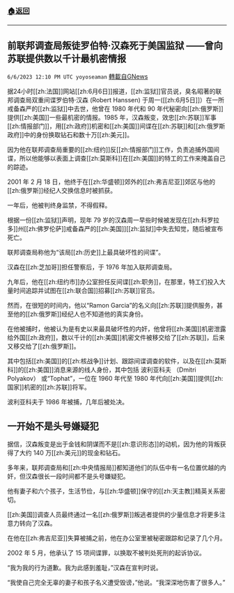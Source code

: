 ###  [:house:返回](README.md)
---


## 前联邦调查局叛徒罗伯特·汉森死于美国监狱                                       ——曾向苏联提供数以千计最机密情报
`6/6/2023 12:10 PM UTC yoyoseaman` [轉載自GNews](https://gnews.org/articles/1362056)

据24小时[[zh:法国]]网站[[zh:6月6日]]报道，[[zh:监狱]]官员说，臭名昭著的联邦调查局双重间谍罗伯特·汉森 (Robert Hanssen) 于周一([[zh:6月5日]]）在一所戒备森严的[[zh:监狱]]中去世，他曾在 1980 年代和 90 年代秘密向[[zh:俄罗斯]]提供[[zh:美国]]一些最机密的情报。1985 年，汉森叛变，效忠[[zh:苏联]]军事[[zh:情报部门]]，用[[zh:政府]]机密和[[zh:美国]]间谍在[[zh:苏联]]和[[zh:俄罗斯政府]]中的身份换取钻石和数十万[[zh:美元]]。 

因为他在联邦调查局重要的[[zh:纽约]]反[[zh:情报部门]]工作，负责追捕外国间谍，所以他能够以表面上调查[[zh:莫斯科]]在[[zh:美国]]的特工的工作来掩盖自己的踪迹。 

2001 年 2 月 18 日，他终于在[[zh:华盛顿]]郊外的[[zh:弗吉尼亚]]郊区与他的[[zh:俄罗斯]]经纪人交换信息时被抓获。 

一年后，他被判终身监禁，不得假释。 

根据一份[[zh:监狱]]声明，现年 79 岁的汉森周一早些时候被发现在[[zh:科罗拉多]]州[[zh:佛罗伦萨]]戒备森严的[[zh:美国]][[zh:监狱]]中失去知觉，随后被宣布死亡。 

联邦调查局称他为“该局[[zh:历史]]上最具破坏性的间谍”。 

汉森在[[zh:芝加哥]]担任警察后，于 1976 年加入联邦调查局。 

九年后，他在[[zh:纽约市]]办公室担任反间谍[[zh:职务]]，在那里，特工们投入大量时间追踪并试图在[[zh:联合国]]招募[[zh:苏联]]官员。 

然而，在很短的时间内，他以“Ramon Garcia”的名义向[[zh:苏联]]提供服务，甚至他的[[zh:俄罗斯]]经纪人也不知道他的真实身份。 

在他被捕时，他被认为是有史以来最具破坏性的内奸，他曾将[[zh:美国]]机密泄露给外国[[zh:政府]]，数以千计的[[zh:美国]]机密文件被移交给了[[zh:苏联]]，后来又移交给了[[zh:俄罗斯]]。 

其中包括[[zh:美国]]的[[zh:核战争]]计划、跟踪间谍调查的软件，以及在[[zh:莫斯科]]的[[zh:美国]]消息来源的线人身份，其中包括 波利亚科夫 （Dmitri Polyakov） 或“Tophat”，一位在 1960 年代至 1980 年代向[[zh:美国]]提供[[zh:国家]]机密的[[zh:苏联]]将军。 

波利亚科夫于 1986 年被捕，几年后被处决。 


## 一开始不是头号嫌疑犯 

据信，汉森叛变是出于金钱和阴谋而不是[[zh:意识形态]]的动机，因为他的背叛获得了大约 140 万[[zh:美元]]的现金和钻石。 

多年来，联邦调查局和[[zh:中央情报局]]都知道他们的队伍中有一名位置优越的内奸，但汉森很长一段时间都不是头号嫌疑犯。 

他有妻子和六个孩子，生活节俭，与[[zh:华盛顿]]保守的[[zh:天主教]]精英关系密切。 

[[zh:美国]]调查人员最终通过一名[[zh:俄罗斯]]叛逃者提供的少量信息才将更多注意力转向了汉森。 

在他在[[zh:弗吉尼亚]]失算被捕之前，他在办公室里被秘密跟踪和记录了几个月。 

2002 年 5 月，他承认了 15 项间谍罪，以换取不被判处死刑的起诉协议。 

“我为我的行为道歉。我为此感到羞耻，”汉森在宣判时说。 

“我使自己完全无辜的妻子和孩子名义遭受毁谤，”他说。“我深深地伤害了很多人。”
